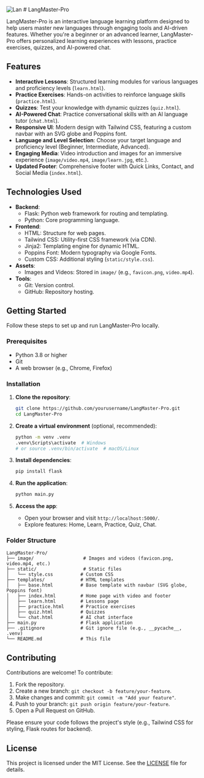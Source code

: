![Lan](https://github.com/user-attachments/assets/d9565595-0c2b-4660-af2d-6a70f3c506da)
﻿# LangMaster-Pro

LangMaster-Pro is an interactive language learning platform designed to help users master new languages through engaging tools and AI-driven features. Whether you're a beginner or an advanced learner, LangMaster-Pro offers personalized learning experiences with lessons, practice exercises, quizzes, and AI-powered chat.

## Features

- **Interactive Lessons**: Structured learning modules for various languages and proficiency levels (`learn.html`).
- **Practice Exercises**: Hands-on activities to reinforce language skills (`practice.html`).
- **Quizzes**: Test your knowledge with dynamic quizzes (`quiz.html`).
- **AI-Powered Chat**: Practice conversational skills with an AI language tutor (`chat.html`).
- **Responsive UI**: Modern design with Tailwind CSS, featuring a custom navbar with an SVG globe and Poppins font.
- **Language and Level Selection**: Choose your target language and proficiency level (Beginner, Intermediate, Advanced).
- **Engaging Media**: Video introduction and images for an immersive experience (`image/video.mp4`, `image/learn.jpg`, etc.).
- **Updated Footer**: Comprehensive footer with Quick Links, Contact, and Social Media (`index.html`).

## Technologies Used

- **Backend**:
  - Flask: Python web framework for routing and templating.
  - Python: Core programming language.
- **Frontend**:
  - HTML: Structure for web pages.
  - Tailwind CSS: Utility-first CSS framework (via CDN).
  - Jinja2: Templating engine for dynamic HTML.
  - Poppins Font: Modern typography via Google Fonts.
  - Custom CSS: Additional styling (`static/style.css`).
- **Assets**:
  - Images and Videos: Stored in `image/` (e.g., `favicon.png`, `video.mp4`).
- **Tools**:
  - Git: Version control.
  - GitHub: Repository hosting.

## Getting Started

Follow these steps to set up and run LangMaster-Pro locally.

### Prerequisites

- Python 3.8 or higher
- Git
- A web browser (e.g., Chrome, Firefox)

### Installation

1. **Clone the repository**:
   ```bash
   git clone https://github.com/yourusername/LangMaster-Pro.git
   cd LangMaster-Pro
   ```

2. **Create a virtual environment** (optional, recommended):
   ```bash
   python -m venv .venv
   .venv\Scripts\activate  # Windows
   # or source .venv/bin/activate  # macOS/Linux
   ```

3. **Install dependencies**:
   ```bash
   pip install flask
   ```

4. **Run the application**:
   ```bash
   python main.py
   ```

5. **Access the app**:
   - Open your browser and visit `http://localhost:5000/`.
   - Explore features: Home, Learn, Practice, Quiz, Chat.

### Folder Structure

```
LangMaster-Pro/
├── image/                  # Images and videos (favicon.png, video.mp4, etc.)
├── static/                 # Static files
│   └── style.css          # Custom CSS
├── templates/             # HTML templates
│   ├── base.html          # Base template with navbar (SVG globe, Poppins font)
│   ├── index.html         # Home page with video and footer
│   ├── learn.html         # Lessons page
│   ├── practice.html      # Practice exercises
│   ├── quiz.html          # Quizzes
│   └── chat.html          # AI chat interface
├── main.py                # Flask application
├── .gitignore             # Git ignore file (e.g., __pycache__, .venv)
└── README.md              # This file
```

## Contributing

Contributions are welcome! To contribute:

1. Fork the repository.
2. Create a new branch: `git checkout -b feature/your-feature`.
3. Make changes and commit: `git commit -m "Add your feature"`.
4. Push to your branch: `git push origin feature/your-feature`.
5. Open a Pull Request on GitHub.

Please ensure your code follows the project's style (e.g., Tailwind CSS for styling, Flask routes for backend).

## License

This project is licensed under the MIT License. See the [LICENSE](LICENSE) file for details.
